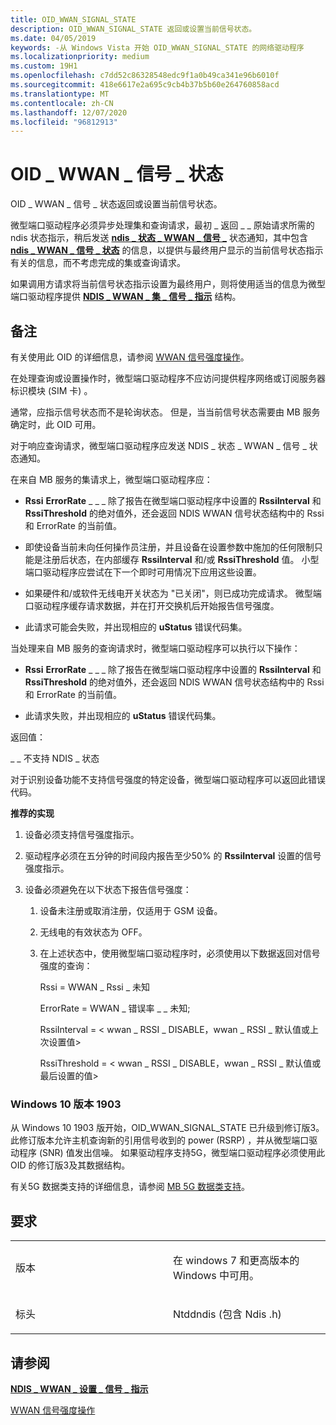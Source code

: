 ```yaml
---
title: OID_WWAN_SIGNAL_STATE
description: OID_WWAN_SIGNAL_STATE 返回或设置当前信号状态。
ms.date: 04/05/2019
keywords: -从 Windows Vista 开始 OID_WWAN_SIGNAL_STATE 的网络驱动程序
ms.localizationpriority: medium
ms.custom: 19H1
ms.openlocfilehash: c7dd52c86328548edc9f1a0b49ca341e96b6010f
ms.sourcegitcommit: 418e6617e2a695c9cb4b37b5b60e264760858acd
ms.translationtype: MT
ms.contentlocale: zh-CN
ms.lasthandoff: 12/07/2020
ms.locfileid: "96812913"
---
```

# <a name="oid_wwan_signal_state"></a>OID \_ WWAN \_ 信号 \_ 状态


OID \_ WWAN \_ 信号 \_ 状态返回或设置当前信号状态。

微型端口驱动程序必须异步处理集和查询请求，最初 \_ 返回 \_ \_ 原始请求所需的 ndis 状态指示，稍后发送 [**ndis \_ 状态 \_ WWAN \_ 信号 \_**](ndis-status-wwan-signal-state.md) 状态通知，其中包含 [**ndis \_ WWAN \_ 信号 \_ 状态**](/windows-hardware/drivers/ddi/ndiswwan/ns-ndiswwan-_ndis_wwan_signal_state) 的信息，以提供与最终用户显示的当前信号状态指示有关的信息，而不考虑完成的集或查询请求。

如果调用方请求将当前信号状态指示设置为最终用户，则将使用适当的信息为微型端口驱动程序提供 [**NDIS \_ WWAN \_ 集 \_ 信号 \_ 指示**](/windows-hardware/drivers/ddi/ndiswwan/ns-ndiswwan-_ndis_wwan_set_signal_indication) 结构。

<a name="remarks"></a>备注
-------

有关使用此 OID 的详细信息，请参阅 [WWAN 信号强度操作](./mb-signal-strength-operations.md)。

在处理查询或设置操作时，微型端口驱动程序不应访问提供程序网络或订阅服务器标识模块 (SIM 卡) 。

通常，应指示信号状态而不是轮询状态。 但是，当当前信号状态需要由 MB 服务确定时，此 OID 可用。

对于响应查询请求，微型端口驱动程序应发送 NDIS \_ 状态 \_ WWAN \_ 信号 \_ 状态通知。

在来自 MB 服务的集请求上，微型端口驱动程序应：

-   **Rssi** **ErrorRate** \_ \_ \_ 除了报告在微型端口驱动程序中设置的 **RssiInterval** 和 **RssiThreshold** 的绝对值外，还会返回 NDIS WWAN 信号状态结构中的 Rssi 和 ErrorRate 的当前值。

-   即使设备当前未向任何操作员注册，并且设备在设置参数中施加的任何限制只能是注册后状态，在内部缓存 **RssiInterval** 和/或 **RssiThreshold** 值。 小型端口驱动程序应尝试在下一个即时可用情况下应用这些设置。

-   如果硬件和/或软件无线电开关状态为 "已关闭"，则已成功完成请求。 微型端口驱动程序缓存请求数据，并在打开交换机后开始报告信号强度。

-   此请求可能会失败，并出现相应的 **uStatus** 错误代码集。

当处理来自 MB 服务的查询请求时，微型端口驱动程序可以执行以下操作：

-   **Rssi** **ErrorRate** \_ \_ \_ 除了报告在微型端口驱动程序中设置的 **RssiInterval** 和 **RssiThreshold** 的绝对值外，还会返回 NDIS WWAN 信号状态结构中的 Rssi 和 ErrorRate 的当前值。

-   此请求失败，并出现相应的 **uStatus** 错误代码集。

返回值：

\_ \_ 不支持 NDIS \_ 状态

对于识别设备功能不支持信号强度的特定设备，微型端口驱动程序可以返回此错误代码。

**推荐的实现**

1.  设备必须支持信号强度指示。

2.  驱动程序必须在五分钟的时间段内报告至少50% 的 **RssiInterval** 设置的信号强度指示。

3.  设备必须避免在以下状态下报告信号强度：
    1.  设备未注册或取消注册，仅适用于 GSM 设备。
    2.  无线电的有效状态为 OFF。
    3.  在上述状态中，使用微型端口驱动程序时，必须使用以下数据返回对信号强度的查询：

        Rssi = WWAN \_ Rssi \_ 未知

        ErrorRate = WWAN \_ 错误率 \_ \_ 未知;

        RssiInterval = &lt; wwan \_ RSSI \_ DISABLE，wwan \_ RSSI \_ 默认值或上次设置值&gt;

        RssiThreshold = &lt; wwan \_ RSSI \_ DISABLE，wwan \_ RSSI \_ 默认值或最后设置的值&gt;

### <a name="windows-10-version-1903"></a>Windows 10 版本 1903

从 Windows 10 1903 版开始，OID_WWAN_SIGNAL_STATE 已升级到修订版3。 此修订版本允许主机查询新的引用信号收到的 power (RSRP) ，并从微型端口驱动程序 (SNR) 值发出信噪。 如果驱动程序支持5G，微型端口驱动程序必须使用此 OID 的修订版3及其数据结构。

有关5G 数据类支持的详细信息，请参阅 [MB 5G 数据类支持](mb-5g-data-class-support.md)。

<a name="requirements"></a>要求
------------

<table>
<colgroup>
<col width="50%" />
<col width="50%" />
</colgroup>
<tbody>
<tr class="odd">
<td><p>版本</p></td>
<td><p>在 windows 7 和更高版本的 Windows 中可用。</p></td>
</tr>
<tr class="even">
<td><p>标头</p></td>
<td>Ntddndis (包含 Ndis .h) </td>
</tr>
</tbody>
</table>

## <a name="see-also"></a>请参阅


[**NDIS \_ WWAN \_ 设置 \_ 信号 \_ 指示**](/windows-hardware/drivers/ddi/ndiswwan/ns-ndiswwan-_ndis_wwan_set_signal_indication)

[WWAN 信号强度操作](./mb-signal-strength-operations.md)

 

